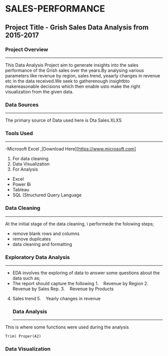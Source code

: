 
# SALES-PERFORMANCE
 ## Project Title - Grish Sales Data Analysis from 2015-2017

### Project Overview
---
This Data Analysis Project aim to generate insights into the sales performance of the Grish sales over the years.By analysing various parameters like revenue by region, sales trend, yeaarly changes in revenue etc in the data received.We seek to gatherenough insightbto makereasonable decisions which then enable usto make the right visualization from the given data.

### Data Sources
---
The primary source of Data used here is Dta Sales.XLXS

### Tools Used
---
-Microsoft Excel ,[Download Here][https://www.microsoft.com]
  1. For data cleaning
  2. Data Visualization
  3. For Analysis
- Excel
- Power Bi
- Tableau
- SQL (Structured Query Language
  
 ### Data Cleaning
 ---
 At the initial stage of the data cleaning, i performede the folowing steps;
   - remove blank rows and columns
   - remove duplicates
   - data cleaning and formatting 
### Exploratory Data Analysis
---
 - EDA involves the exploring of data to answer some questions about the data such as;
 - The report should capture the following
1.    Revenue by Region
2.    Revenue by Sales Rep.
3.    Revenue by Products
4. Sales trend
5.    Yearly changes in revenue

   ### Data Analysis
   ---
This is where some functions were used during the analysis 
``` Excel
Trim( Proper(A2)
```

### Data Visualization


   



     
